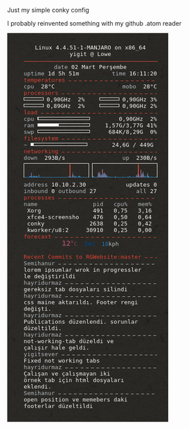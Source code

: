 Just my simple conky config

I probably reinvented something with my github .atom reader

![Screenshot](screenshot/screenshot.png)
